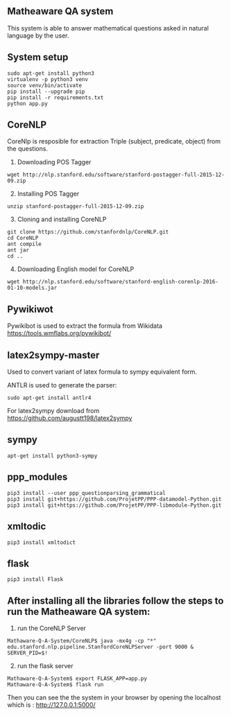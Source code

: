 ## Matheaware QA system

This system is able to answer mathematical questions asked in natural language by the user.


## System setup
```
sudo apt-get install python3
virtualenv -p python3 venv
source venv/bin/activate
pip install --upgrade pip
pip install -r requirements.txt
python app.py
```

## CoreNLP

CoreNlp is resposible for extraction Triple (subject, predicate, object) from the questions.

1)  Downloading POS Tagger
```
wget http://nlp.stanford.edu/software/stanford-postagger-full-2015-12-09.zip
```

2)  Installing POS Tagger
```
unzip stanford-postagger-full-2015-12-09.zip
```

3)  Cloning and installing CoreNLP
```
git clone https://github.com/stanfordnlp/CoreNLP.git
cd CoreNLP
ant compile
ant jar
cd ..
```

4) Downloading English model for CoreNLP
```
wget http://nlp.stanford.edu/software/stanford-english-corenlp-2016-01-10-models.jar
```

## Pywikiwot
Pywikibot is used to extract the formula from Wikidata
https://tools.wmflabs.org/pywikibot/

## latex2sympy-master
Used to convert variant of latex formula to sympy equivalent form.

ANTLR is used to generate the parser:
```
sudo apt-get install antlr4
```

For latex2sympy download from https://github.com/augustt198/latex2sympy

## sympy
```
apt-get install python3-sympy
```

## ppp_modules
```
pip3 install --user ppp_questionparsing_grammatical
pip3 install git+https://github.com/ProjetPP/PPP-datamodel-Python.git
pip3 install git+https://github.com/ProjetPP/PPP-libmodule-Python.git
```

## xmltodic
```
pip3 install xmltodict
```
## flask
```
pip3 install Flask
```
## After installing all the libraries follow the steps to run the Matheaware QA system:
1) run the CoreNLP Server
```
Mathaware-Q-A-System/CoreNLP$ java -mx4g -cp "*" edu.stanford.nlp.pipeline.StanfordCoreNLPServer -port 9000 &
SERVER_PID=$!
```
2) run the flask server
```
Mathaware-Q-A-System$ export FLASK_APP=app.py
Mathaware-Q-A-System$ flask run
```
Then you can see the the system in your browser by opening the localhost which is : http://127.0.0.1:5000/
